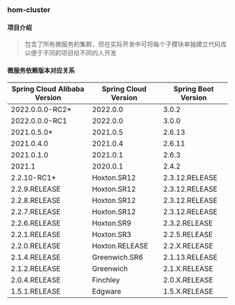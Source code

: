 ### hom-cluster

#### 项目介绍
>包含了所有微服务的集群，但在实际开发中可将每个子模块单独建立代码库以便于不同的项目给不同的人开发

#### 微服务依赖版本对应关系
| Spring Cloud Alibaba Version | Spring Cloud Version | Spring Boot Version |
|------------------------------|----------------------|---------------------|
| 2022.0.0.0-RC2*              | 2022.0.0             | 3.0.2               |
| 2022.0.0.0-RC1               | 2022.0.0             | 3.0.0               |
| 2021.0.5.0*                  | 2021.0.5             | 2.6.13              |
| 2021.0.4.0                   | 2021.0.4             | 2.6.11              |
| 2021.0.1.0                   | 2021.0.1             | 2.6.3               |
| 2021.1                       | 2020.0.1             | 2.4.2               |
| 2.2.10-RC1*                  | Hoxton.SR12          | 2.3.12.RELEASE      |
| 2.2.9.RELEASE                | Hoxton.SR12          | 2.3.12.RELEASE      |
| 2.2.8.RELEASE                | Hoxton.SR12          | 2.3.12.RELEASE      |
| 2.2.7.RELEASE                | Hoxton.SR12          | 2.3.12.RELEASE      |
| 2.2.6.RELEASE                | Hoxton.SR9           | 2.3.2.RELEASE       |
| 2.2.1.RELEASE                | Hoxton.SR3           | 2.2.5.RELEASE       |
| 2.2.0.RELEASE                | Hoxton.RELEASE       | 2.2.X.RELEASE       |
| 2.1.4.RELEASE                | Greenwich.SR6        | 2.1.13.RELEASE      |
| 2.1.2.RELEASE                | Greenwich            | 2.1.X.RELEASE       |
| 2.0.4.RELEASE                | Finchley             | 2.0.X.RELEASE       |
| 1.5.1.RELEASE                | Edgware              | 1.5.X.RELEASE       |